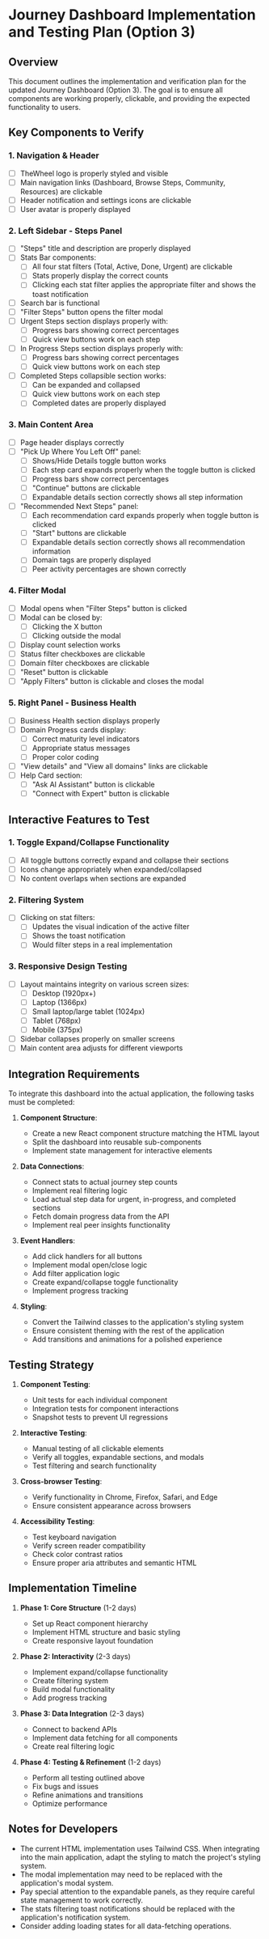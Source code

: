 # Journey Dashboard Implementation and Testing Plan (Option 3)

## Overview

This document outlines the implementation and verification plan for the updated Journey Dashboard (Option 3). The goal is to ensure all components are working properly, clickable, and providing the expected functionality to users.

## Key Components to Verify

### 1. Navigation & Header
- [ ] TheWheel logo is properly styled and visible
- [ ] Main navigation links (Dashboard, Browse Steps, Community, Resources) are clickable
- [ ] Header notification and settings icons are clickable
- [ ] User avatar is properly displayed

### 2. Left Sidebar - Steps Panel
- [ ] "Steps" title and description are properly displayed
- [ ] Stats Bar components:
  - [ ] All four stat filters (Total, Active, Done, Urgent) are clickable
  - [ ] Stats properly display the correct counts
  - [ ] Clicking each stat filter applies the appropriate filter and shows the toast notification
- [ ] Search bar is functional
- [ ] "Filter Steps" button opens the filter modal
- [ ] Urgent Steps section displays properly with:
  - [ ] Progress bars showing correct percentages
  - [ ] Quick view buttons work on each step
- [ ] In Progress Steps section displays properly with:
  - [ ] Progress bars showing correct percentages
  - [ ] Quick view buttons work on each step
- [ ] Completed Steps collapsible section works:
  - [ ] Can be expanded and collapsed
  - [ ] Quick view buttons work on each step
  - [ ] Completed dates are properly displayed

### 3. Main Content Area
- [ ] Page header displays correctly
- [ ] "Pick Up Where You Left Off" panel:
  - [ ] Shows/Hide Details toggle button works
  - [ ] Each step card expands properly when the toggle button is clicked
  - [ ] Progress bars show correct percentages
  - [ ] "Continue" buttons are clickable
  - [ ] Expandable details section correctly shows all step information
- [ ] "Recommended Next Steps" panel:
  - [ ] Each recommendation card expands properly when toggle button is clicked
  - [ ] "Start" buttons are clickable
  - [ ] Expandable details section correctly shows all recommendation information
  - [ ] Domain tags are properly displayed
  - [ ] Peer activity percentages are shown correctly

### 4. Filter Modal
- [ ] Modal opens when "Filter Steps" button is clicked
- [ ] Modal can be closed by:
  - [ ] Clicking the X button
  - [ ] Clicking outside the modal
- [ ] Display count selection works
- [ ] Status filter checkboxes are clickable
- [ ] Domain filter checkboxes are clickable
- [ ] "Reset" button is clickable
- [ ] "Apply Filters" button is clickable and closes the modal

### 5. Right Panel - Business Health
- [ ] Business Health section displays properly
- [ ] Domain Progress cards display:
  - [ ] Correct maturity level indicators
  - [ ] Appropriate status messages
  - [ ] Proper color coding
- [ ] "View details" and "View all domains" links are clickable
- [ ] Help Card section:
  - [ ] "Ask AI Assistant" button is clickable
  - [ ] "Connect with Expert" button is clickable

## Interactive Features to Test

### 1. Toggle Expand/Collapse Functionality
- [ ] All toggle buttons correctly expand and collapse their sections
- [ ] Icons change appropriately when expanded/collapsed
- [ ] No content overlaps when sections are expanded

### 2. Filtering System
- [ ] Clicking on stat filters:
  - [ ] Updates the visual indication of the active filter
  - [ ] Shows the toast notification
  - [ ] Would filter steps in a real implementation

### 3. Responsive Design Testing
- [ ] Layout maintains integrity on various screen sizes:
  - [ ] Desktop (1920px+)
  - [ ] Laptop (1366px)
  - [ ] Small laptop/large tablet (1024px)
  - [ ] Tablet (768px)
  - [ ] Mobile (375px)
- [ ] Sidebar collapses properly on smaller screens
- [ ] Main content area adjusts for different viewports

## Integration Requirements

To integrate this dashboard into the actual application, the following tasks must be completed:

1. **Component Structure**:
   - Create a new React component structure matching the HTML layout
   - Split the dashboard into reusable sub-components
   - Implement state management for interactive elements

2. **Data Connections**:
   - Connect stats to actual journey step counts
   - Implement real filtering logic
   - Load actual step data for urgent, in-progress, and completed sections
   - Fetch domain progress data from the API
   - Implement real peer insights functionality

3. **Event Handlers**:
   - Add click handlers for all buttons
   - Implement modal open/close logic
   - Add filter application logic
   - Create expand/collapse toggle functionality
   - Implement progress tracking

4. **Styling**:
   - Convert the Tailwind classes to the application's styling system
   - Ensure consistent theming with the rest of the application
   - Add transitions and animations for a polished experience

## Testing Strategy

1. **Component Testing**:
   - Unit tests for each individual component
   - Integration tests for component interactions
   - Snapshot tests to prevent UI regressions

2. **Interactive Testing**:
   - Manual testing of all clickable elements
   - Verify all toggles, expandable sections, and modals
   - Test filtering and search functionality

3. **Cross-browser Testing**:
   - Verify functionality in Chrome, Firefox, Safari, and Edge
   - Ensure consistent appearance across browsers

4. **Accessibility Testing**:
   - Test keyboard navigation
   - Verify screen reader compatibility
   - Check color contrast ratios
   - Ensure proper aria attributes and semantic HTML

## Implementation Timeline

1. **Phase 1: Core Structure** (1-2 days)
   - Set up React component hierarchy
   - Implement HTML structure and basic styling
   - Create responsive layout foundation

2. **Phase 2: Interactivity** (2-3 days)
   - Implement expand/collapse functionality
   - Create filtering system
   - Build modal functionality
   - Add progress tracking

3. **Phase 3: Data Integration** (2-3 days)
   - Connect to backend APIs
   - Implement data fetching for all components
   - Create real filtering logic

4. **Phase 4: Testing & Refinement** (1-2 days)
   - Perform all testing outlined above
   - Fix bugs and issues
   - Refine animations and transitions
   - Optimize performance

## Notes for Developers

- The current HTML implementation uses Tailwind CSS. When integrating into the main application, adapt the styling to match the project's styling system.
- The modal implementation may need to be replaced with the application's modal system.
- Pay special attention to the expandable panels, as they require careful state management to work correctly.
- The stats filtering toast notifications should be replaced with the application's notification system.
- Consider adding loading states for all data-fetching operations.
